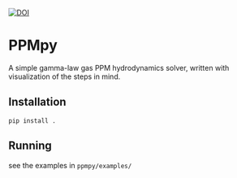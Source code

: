 [![DOI](https://zenodo.org/badge/DOI/10.5281/zenodo.13356324.svg)](https://doi.org/10.5281/zenodo.13356324)

# PPMpy

A simple gamma-law gas PPM hydrodynamics solver, written with
visualization of the steps in mind.

## Installation

```
pip install .
```


## Running

see the examples in `ppmpy/examples/`
